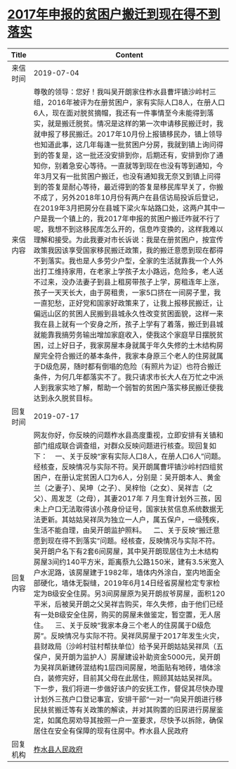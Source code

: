 # <a href="http://www.shangluo.gov.cn/zmhd/ldxxxx.jsp?urltype=leadermail.LeaderMailContentUrl&wbtreeid=1112&leadermailid=5343">2017年申报的贫困户搬迁到现在得不到落实</a>
|Title|Content|
|:---:|---|
|来信时间|2019-07-04|
|来信内容|尊敬的领导：您好！我叫吴开朗家住柞水县曹坪镇沙岭村三组，2016年被评为在册贫困户，家有实际人口8人，在册人口6人，现在面对脱贫摘帽，我还有一件事情至今未能得到落实，就是搬迁脱贫。情况是这样的第一次申请移民搬迁时，我就申报了移民搬迁。2017年10月份上报镇移民办，镇上领导也知道此事，这几年每逢一批贫困户分房，我就到镇上询问得到的答复是，这一批还没安排到你，后期还有，安排到你了通知你，别着急安心等待。一直就等到现在也没有等到通知，今年3月又有一批贫困户搬迁，也没有通知我无奈又到镇上问得到的答复是耐心等待，最近得到的答复是移民库早关了，你搬不成了，另外2018年10月份有两户在县信访局投诉后登记，在2019年3月把房分在县城下梁火车站路口处，这两户其中一户是我一个镇上的，我2017年申报的贫困户搬迁咋就不行了呢，我想不到这移民库怎么开的，信息咋变换的，这样我难以理解和接受。为此我要对市长诉说：我是在册贫困户，按宣传政策我因该享受国家移民搬迁政策，我的搬迁意愿到现在都得不到落实。我也是人多劳少户型，全家的生活就靠我一个人外出打工维持家用，在老家上学孩子太小路远，危险多，老人送不过来，没办法妻子到县上租房带孩子上学，房租连年上涨，孩子一天天长大，由于房租贵，一家5口挤在一间房子里，我一直犯愁，正好党和国家好政策来了，让我上报移民搬迁，让偏远山区的贫困人民搬到县城永久性改变贫困面貌，这样一来我在县上就有一个安身之所，孩子上学有了着落，搬迁到县城就能靠我搞劳务输出增加家庭收入，使我这个家庭早日摆脱贫困，过上好日子，我家房屋本身就属于年久失修的土木结构房屋完全符合搬迁的基本条件，我家本身原三个老人的住房就属于D级危房，随时都有倒塌的危险（有照片为证）也符合搬迁条件，为何几年都落实不了。我只请求市长大人在万忙之中派人到我家实地了解，帮助一个弱智的贫困户落实移民搬迁使我达到永久脱贫目标。|
|回复时间|2019-07-17|
|回复内容|网友你好，你反映的问题柞水县高度重视，立即安排有关镇和部门组成联合调查组，对群众反映问题进行核查。现回复如下：    一、关于反映“家有实际人口8人，在册人口6人”问题。经核查，反映情况与实际不符。吴开朗属曹坪镇沙岭村四组贫困户，在册认定贫困人口为6人，分别是：吴开朗本人、黄金兰（之妻子）、吴坤（之子）、吴梓怡（之女）、吴祥吉（之父）、周发芝（之母），其妻2017年 7 月生育计划外三孩，因未上户口无法取得该小孩身份证号，国家扶贫信息系统数据无法更新。其姑姑吴祥凤为独立一人户，属五保户，一级残疾，生活不能自理，由吴开朗监护照料。    二、关于反映“搬迁意愿到现在得不到落实”问题。经核查，反映情况与实际不符。吴开朗户名下有2套6间房屋，其中吴开朗现居住为土木结构房屋3间约140平方米，距离蔡九公路150米，建有3.5米宽入户水泥路，该房屋建于1982年，墙体内外涂白，室内地面全部硬化，墙体无裂缝，2019年6月14日经省房屋检定专家检定为B级安全住房。另3间房屋原为吴开朗叔爷房屋，面积120平米，后被吴开朗之父吴祥吉购买，年久失修，由于他们已经有一处B级安全住房，购买的房屋未做鉴定，暂空置，无人居住。    三、关于反映“我家本身三个老人的住房属于D级危房”。反映情况与实际不符。吴祥凤房屋于2017年发生火灾，县财政局（沙岭村驻村帮扶单位）给予吴开朗姑姑吴祥凤（五保户，吴开朗为监护人）房屋建设补助资金5000元，吴开朗为吴祥凤新建砖混结构1层四间房屋，地面贴有地砖，墙体涂白，装修完好，目前其父母在此居住，照顾其姑姑吴祥凤。    下一步，我们将进一步做好该户的安抚工作，督促其尽快办理计划外三孩户口登记事宜，安排干部“一对一”向吴开朗进行移民扶贫搬迁等有关政策的解读，并对其购置的旧房进行房屋鉴定，如属危房劝导其按照一户一室要求，尽快予以拆除，确保居住在安全有保障的现有住房中。柞水县人民政府|
|回复机构|<a href="../../categories/agencies/柞水县人民政府.md">柞水县人民政府</a>|
